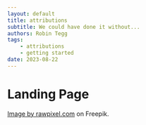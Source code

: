 ```yaml
---
layout: default
title: attributions
subtitle: We could have done it without...
authors: Robin Tegg
tags:
    - attributions
    - getting started
date: 2023-08-22
---
```


# Landing Page

<a href="https://www.freepik.com/free-vector/black-neural-network-illustration_3853730.htm#query=wireframe%20grid&amp;position=17&amp;from_view=search&amp;track=ais">Image by rawpixel.com</a> on Freepik.